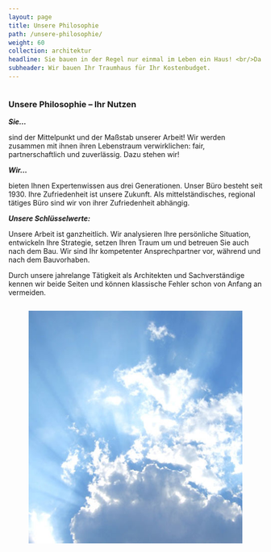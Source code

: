 ```yaml
---
layout: page
title: Unsere Philosophie
path: /unsere-philosophie/
weight: 60
collection: architektur
headline: Sie bauen in der Regel nur einmal im Leben ein Haus! <br/>Da kann jeder Fehler zu viel sein.
subheader: Wir bauen Ihr Traumhaus für Ihr Kostenbudget.
---
```


<div class="content_box">
  <div class="column">
    <h3>Unsere Philosophie – Ihr Nutzen</h3>
    <p><i><b>Sie…</b></i></p>
    <p>sind der Mittelpunkt und der Maßstab unserer Arbeit! Wir werden zusammen mit ihnen ihren Lebenstraum verwirklichen: fair, partnerschaftlich und zuverlässig. Dazu stehen wir!</p>
    <p><i><b>Wir…</b></i></p>
    <p>bieten Ihnen Expertenwissen aus drei Generationen. Unser Büro besteht seit 1930. Ihre Zufriedenheit ist unsere Zukunft. Als mittelständisches, regional tätiges Büro sind wir von ihrer Zufriedenheit abhängig.&nbsp;</p>
    <p><i><b>Unsere Schlüsselwerte:</b></i></p>
    <p>Unsere Arbeit ist ganzheitlich. Wir analysieren Ihre persönliche Situation, entwickeln Ihre Strategie, setzen Ihren Traum um und betreuen Sie auch nach dem Bau. Wir sind Ihr kompetenter Ansprechpartner vor, während und nach dem Bauvorhaben.</p>
    <p>Durch unsere jahrelange Tätigkeit als Architekten und Sachverständige kennen wir beide Seiten und können klassische Fehler schon von Anfang an vermeiden.</p>
  </div>
  <figure class="column2">
    <img src="/assets//images/wolken.jpg">
  </figure>
  <br class="clear">
</div>